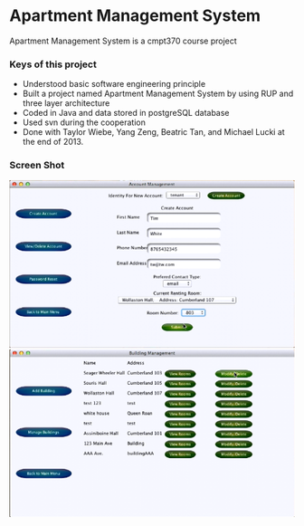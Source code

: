 # Apartment Management System
Apartment Management System is a cmpt370 course project

### Keys of this project
* Understood basic software engineering principle
* Built a project named Apartment Management System by using RUP and three layer architecture
* Coded in Java and data stored in postgreSQL database
* Used svn during the cooperation
* Done with Taylor Wiebe, Yang Zeng, Beatric Tan, and Michael Lucki at the end of 2013.

### Screen Shot

<img src="./screenShot/ams.png" alt="preview">
<img src="./screenShot/ams2.png" alt="preview">
